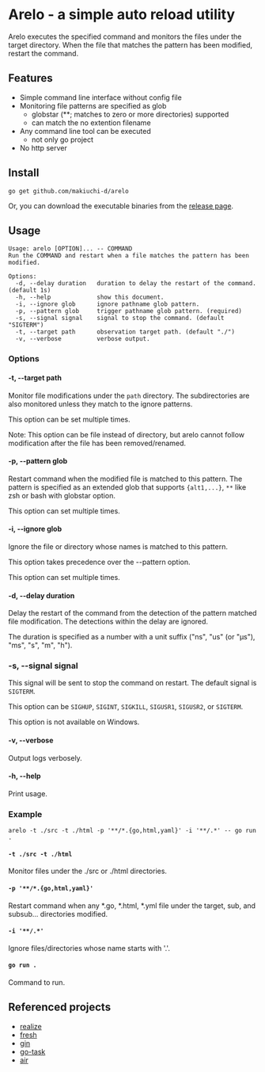 # Arelo - a simple auto reload utility

Arelo executes the specified command and monitors the files under the target directory.
When the file that matches the pattern has been modified, restart the command.

## Features

 - Simple command line interface without config file
 - Monitoring file patterns are specified as glob
   - globstar (**; matches to zero or more directories) supported
   - can match the no extention filename
 - Any command line tool can be executed
   - not only go project
 - No http server

## Install

```
go get github.com/makiuchi-d/arelo
```

Or, you can download the executable binaries from the [release page](https://github.com/makiuchi-d/arelo/releases).

## Usage

```
Usage: arelo [OPTION]... -- COMMAND
Run the COMMAND and restart when a file matches the pattern has been modified.

Options:
  -d, --delay duration   duration to delay the restart of the command. (default 1s)
  -h, --help             show this document.
  -i, --ignore glob      ignore pathname glob pattern.
  -p, --pattern glob     trigger pathname glob pattern. (required)
  -s, --signal signal    signal to stop the command. (default "SIGTERM")
  -t, --target path      observation target path. (default "./")
  -v, --verbose          verbose output.
```

### Options

#### -t, --target path

Monitor file modifications under the `path` directory.
The subdirectories are also monitored unless they match to the ignore patterns.

This option can be set multiple times.

Note:
This option can be file instead of directory, 
but arelo cannot follow modification after the file has been removed/renamed.

#### -p, --pattern glob

Restart command when the modified file is matched to this pattern.
The pattern is specified as an extended glob
that supports `{alt1,...}`, `**` like zsh or bash with globstar option.

This option can set multiple times.

#### -i, --ignore glob

Ignore the file or directory whose names is matched to this pattern.

This option takes precedence over the --pattern option.

This option can set multiple times.


#### -d, --delay duration

Delay the restart of the command from the detection of the pattern matched file modification.
The detections within the delay are ignored.

The duration is specified as a number with a unit suffix ("ns", "us" (or "µs"), "ms", "s", "m", "h").

### -s, --signal signal

This signal will be sent to stop the command on restart.
The default signal is `SIGTERM`.

This option can be `SIGHUP`, `SIGINT`, `SIGKILL`, `SIGUSR1`, `SIGUSR2`, or `SIGTERM`.

This option is not available on Windows.

#### -v, --verbose

Output logs verbosely.

#### -h, --help

Print usage.

### Example

```
arelo -t ./src -t ./html -p '**/*.{go,html,yaml}' -i '**/.*' -- go run .
```

####  `-t ./src -t ./html`

Monitor files under the ./src or ./html directories.

#### `-p '**/*.{go,html,yaml}'`

Restart command when any *.go, *.html, *.yml file under the target, sub, and subsub... directories modified.

#### `-i '**/.*'`

Ignore files/directories whose name starts with '.'.

#### `go run .`

Command to run.

## Referenced projects

 - [realize](https://github.com/oxequa/realize)
 - [fresh](https://github.com/gravityblast/fresh)
 - [gin](https://github.com/codegangsta/gin)
 - [go-task](https://github.com/go-task/task)
 - [air](https://github.com/cosmtrek/air)
